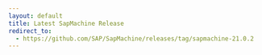 ```yaml
---
layout: default
title: Latest SapMachine Release
redirect_to:
  - https://github.com/SAP/SapMachine/releases/tag/sapmachine-21.0.2
---
```

